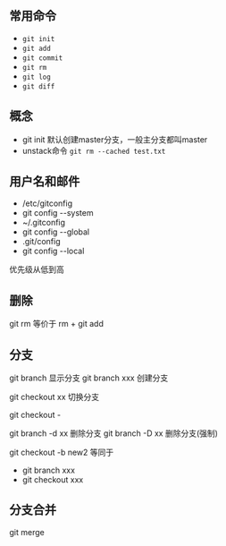 
## 常用命令

- `git init`
- `git add`
- `git commit`
- `git rm`
- `git log`
- `git diff`

## 概念


- git init 默认创建master分支，一般主分支都叫master
- unstack命令 `git rm --cached test.txt`

## 用户名和邮件

- /etc/gitconfig
 - git config --system
- ~/.gitconfig
 - git config --global
- .git/config
 - git config --local

优先级从低到高

## 删除

git rm 等价于 rm + git add

## 分支
git branch 显示分支
git branch xxx 创建分支

git checkout xx 切换分支

git checkout - 

git branch -d xx 删除分支
git branch -D xx 删除分支(强制)

git checkout -b new2 等同于
- git branch xxx
- git checkout xxx

## 分支合并
git merge
